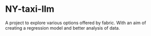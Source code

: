# NY-taxi-llm
A project to explore various options offered by fabric. With an aim of creating a regression model and better analysis of data.

